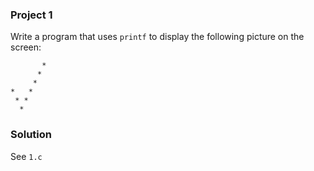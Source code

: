 ### Project 1
Write a program that uses `printf` to display the following picture on the
screen:
```
       *
      *
     *
*   *
 * *
  *
```
### Solution
See `1.c`
